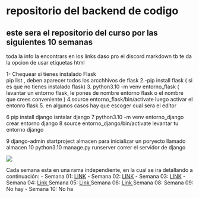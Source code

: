 # repositorio del backend de codigo
## este sera el repositorio del curso por las siguientes 10 semanas

toda la info la encontrars en los links  daso pro el discord
markdown tb te da la opcion de usar etiquetas html

1- Chequear si tienes instalado Flask  
pip list , deben aparecer todos los arcchhivos de flask 
2.-pip install flask ( si es que no tienes instalado flask)
3. python3.10 -m venv entorno_flask ( levantar un entorno flask, le pones de nombre entorno flask o el nombre que crees conveniente )
4.source entorno_flask/bin/activate luego activar  el entonro flask
5. en algunos casos hay que escoger cual sera el editor 

6 pip install django     isntalar django
7 python3.10 -m venv entorno_django   crear entorno django
8 source entorno_django/bin/activate  levantar tu entorno django

9 django-admin startproject almacen  para inicializar un poryecto llamado almacen
10 python3.10 manage.py runserver    correr el servidor de django

<p aling="center" >
<img src='https://codigo.edu.pe/public/img/codigo-logo.png'>

</p>


Cada semana esta en una rama independiente, en la cual se ira detallando a continuación: -
 Semana 01: <a href="https://github.com/angelsanchezh/backend-g9/tree/semana01">LINK</a> - 
 Semana 02: <a href="https://github.com/angelsanchezh/backend-g9/tree/semana02">LINK</a> -
  Semana 03: <a href="https://github.com/ederivero/backend-g9/tree/semana03">LINK</a> - 
  Semana 04: <a href="https://github.com/ederivero/backend-g9/tree/semana04">Link </a>
  Semana 05: <a href="https://github.com/ederivero/backend-g9/tree/semana05">Link </a>
  Semana 06:  <a href="https://github.com/ederivero/backend-g9/tree/semana06">Link </a>
  Semana 08: Semana 09: No hay - 
  Semana 10: No ha
